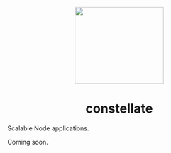 <p align="center">
  <img src="https://cdn.rawgit.com/constellators/constellate/7934b911/assets/logo.png" width="200" height="173" />
</p>

<h1 align="center">constellate</h1>

Scalable Node applications.

Coming soon.
